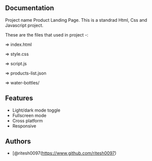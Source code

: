 
## Documentation

Project name Product Landing Page. This is a standrad Html, Css and Javascript project. 

These are the files that used in project -: 

=> index.html

=> style.css

=> script.js

=> products-list.json

=> water-bottles/
## Features

- Light/dark mode toggle
- Fullscreen mode
- Cross platform
- Responsive



## Authors

- [@ritesh0097(https://www.github.com/ritesh0097)

